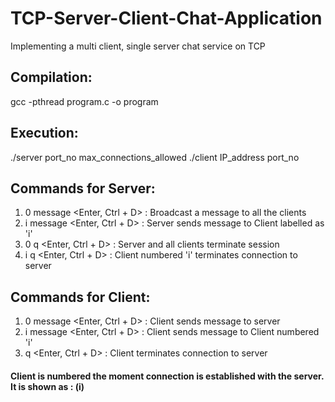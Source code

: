 # TCP-Server-Client-Chat-Application
Implementing a multi client, single server chat service on TCP

## Compilation: 
  gcc -pthread program.c -o program

## Execution: 
  ./server port_no max_connections_allowed
  ./client IP_address port_no
             
## Commands for Server: 
  1. 0 message <Enter, Ctrl + D> : Broadcast a message to all the clients
  2. i message <Enter, Ctrl + D> : Server sends message to Client labelled as 'i'
  3. 0 q <Enter, Ctrl + D> : Server and all clients terminate session
  4. i q <Enter, Ctrl + D> : Client numbered 'i' terminates connection to server
  
## Commands for Client:
  1. 0 message <Enter, Ctrl + D> : Client sends message to server
  2. i message <Enter, Ctrl + D> : Client sends message to Client numbered 'i'
  3. q <Enter, Ctrl + D> : Client terminates connection to server
  
#### Client is numbered the moment connection is established with the server. It is shown as : (i) 
